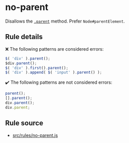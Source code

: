 # no-parent

Disallows the [`.parent`](https://api.jquery.com/parent/) method. Prefer `Node#parentElement`.

## Rule details

❌ The following patterns are considered errors:
```js
$( 'div' ).parent();
$div.parent();
$( 'div' ).first().parent();
$( 'div' ).append( $( 'input' ).parent() );
```

✔️ The following patterns are not considered errors:
```js
parent();
[].parent();
div.parent();
div.parent;
```

## Rule source

* [src/rules/no-parent.js](/src/rules/no-parent.js)

